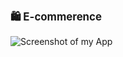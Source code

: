  <h1 style="font-size:larger;" > 🛍️ E-commerence </h1>

![Screenshot of my App](https://github.com/nina-razmadze/ECommerce/assets/123087063/6b3a3387-1a78-4a03-8308-9861c614552d)
